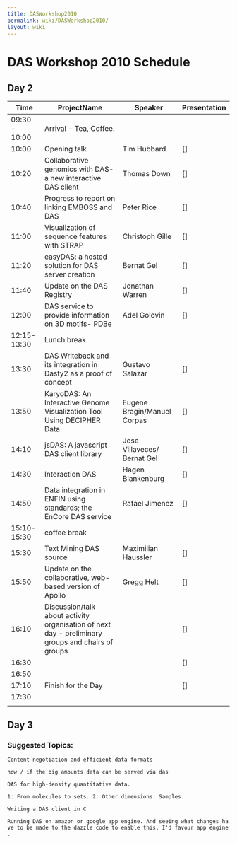 ```yaml
---
title: DASWorkshop2010
permalink: wiki/DASWorkshop2010/
layout: wiki
---
```


DAS Workshop 2010 Schedule
==========================

Day 2
-----

| Time          | ProjectName                                                                                       | Speaker                     | Presentation |
|---------------|---------------------------------------------------------------------------------------------------|-----------------------------|--------------|
| 09:30 - 10:00 | Arrival - Tea, Coffee.                                                                            |
| 10:00         | Opening talk                                                                                      | Tim Hubbard                 | \[\]         |
| 10:20         | Collaborative genomics with DAS- a new interactive DAS client                                     | Thomas Down                 | \[\]         |
| 10:40         | Progress to report on linking EMBOSS and DAS                                                      | Peter Rice                  | \[\]         |
| 11:00         | Visualization of sequence features with STRAP                                                     | Christoph Gille             | \[\]         |
| 11:20         | easyDAS: a hosted solution for DAS server creation                                                | Bernat Gel                  | \[\]         |
| 11:40         | Update on the DAS Registry                                                                        | Jonathan Warren             | \[\]         |
| 12:00         | DAS service to provide information on 3D motifs- PDBe                                             | Adel Golovin                | \[\]         |
| 12:15-13:30   | Lunch break                                                                                       |
| 13:30         | DAS Writeback and its integration in Dasty2 as a proof of concept                                 | Gustavo Salazar             | \[\]         |
| 13:50         | KaryoDAS: An Interactive Genome Visualization Tool Using DECIPHER Data                            | Eugene Bragin/Manuel Corpas | \[\]         |
| 14:10         | jsDAS: A javascript DAS client library                                                            | Jose Villaveces/ Bernat Gel | \[\]         |
| 14:30         | Interaction DAS                                                                                   | Hagen Blankenburg           | \[\]         |
| 14:50         | Data integration in ENFIN using standards; the EnCore DAS service                                 | Rafael Jimenez              | \[\]         |
| 15:10-15:30   | coffee break                                                                                      |
| 15:30         | Text Mining DAS source                                                                            | Maximilian Haussler         | \[\]         |
| 15:50         | Update on the collaborative, web-based version of Apollo                                          | Gregg Helt                  | \[\]         |
| 16:10         | Discussion/talk about activity organisation of next day - preliminary groups and chairs of groups |                             | \[\]         |
| 16:30         |                                                                                                   |                             | \[\]         |
| 16:50         |                                                                                                   |                             |              |
| 17:10         | Finish for the Day                                                                                |                             | \[\]         |
| 17:30         |                                                                                                   |                             |              |
||

Day 3
-----

### Suggested Topics:

`Content negotiation and efficient data formats`

`how / if the big amounts data can be served via das`

`DAS for high-density quantitative data.`

`1: From molecules to sets. 2: Other dimensions: Samples.`

`Writing a DAS client in C`

`Running DAS on amazon or google app engine. And seeing what changes have to be made to the dazzle code to enable this. I'd favour app engine.`
